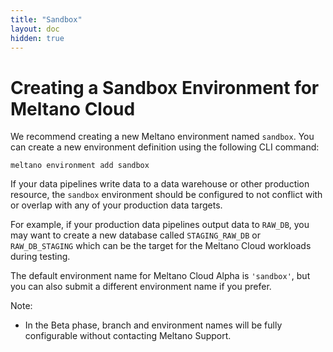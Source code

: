 ```yaml
---
title: "Sandbox"
layout: doc
hidden: true
---
```


# Creating a Sandbox Environment for Meltano Cloud

We recommend creating a new Meltano environment named `sandbox`. You can create a new environment definition using the following CLI command:

```console
meltano environment add sandbox
```

If your data pipelines write data to a data warehouse or other production resource, the `sandbox` environment should be configured to not conflict with or overlap with any of your production data targets.

For example, if your production data pipelines output data to `RAW_DB`, you may want to create a new database called `STAGING_RAW_DB` or `RAW_DB_STAGING` which can be the target for the Meltano Cloud workloads during testing.

The default environment name for Meltano Cloud Alpha is `'sandbox'`, but you can also submit a different environment name if you prefer.

Note:

- In the Beta phase, branch and environment names will be fully configurable without contacting Meltano Support.
